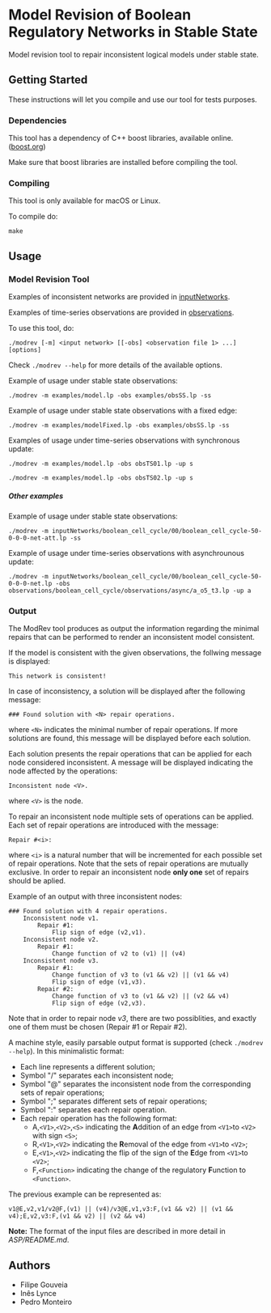 # Model Revision of Boolean Regulatory Networks in Stable State

Model revision tool to repair inconsistent logical models under stable state.

## Getting Started

These instructions will let you compile and use our tool for tests purposes.

### Dependencies

This tool has a dependency of C++ boost libraries, available online. ([boost.org](https://boost.org))

Make sure that boost libraries are installed before compiling the tool.

### Compiling

This tool is only available for macOS or Linux.

To compile do:
```
make
```

## Usage

### Model Revision Tool

Examples of inconsistent networks are provided in [inputNetworks](https://filipegouveia.github.io/ModelRevisionASP/inputNetworks.zip).

Examples of time-series observations are provided in [observations](https://filipegouveia.github.io/ModelRevisionASP/observations.zip).

To use this tool, do:

```
./modrev [-m] <input network> [[-obs] <observation file 1> ...] [options]
```

Check `./modrev --help` for more details of the available options.

Example of usage under stable state observations:
```
./modrev -m examples/model.lp -obs examples/obsSS.lp -ss
```

Example of usage under stable state observations with a fixed edge:
```
./modrev -m examples/modelFixed.lp -obs examples/obsSS.lp -ss
```

Examples of usage under time-series observations with synchronous update:
```
./modrev -m examples/model.lp -obs obsTS01.lp -up s
```
```
./modrev -m examples/model.lp -obs obsTS02.lp -up s
```


##### Other examples

Example of usage under stable state observations:
```
./modrev -m inputNetworks/boolean_cell_cycle/00/boolean_cell_cycle-50-0-0-0-net-att.lp -ss
```

Example of usage under time-series observations with asynchrounous update:
```
./modrev -m inputNetworks/boolean_cell_cycle/00/boolean_cell_cycle-50-0-0-0-net.lp -obs observations/boolean_cell_cycle/observations/async/a_o5_t3.lp -up a
```


### Output

The ModRev tool produces as output the information regarding the minimal repairs that can be performed to render an inconsistent model consistent.

If the model is consistent with the given observations, the follwing message is displayed:
```
This network is consistent!
```

In case of inconsistency, a solution will be displayed after the following message:
```
### Found solution with <N> repair operations.
```
where `<N>` indicates the minimal number of repair operations.
If more solutions are found, this message will be displayed before each solution.

Each solution presents the repair operations that can be applied for each node considered inconsistent.
A message will be displayed indicating the node affected by the operations:
```
Inconsistent node <V>.
```
where `<V>` is the node.

To repair an inconsistent node multiple sets of operations can be applied.
Each set of repair operations are introduced with the message:
```
Repair #<i>:
```
where `<i>` is a natural number that will be incremented for each possible set of repair operations.
Note that the sets of repair operations are mutually exclusive. In order to repair an inconsistent node **only one** set of repairs should be aplied.

Example of an output with three inconsistent nodes:
```
### Found solution with 4 repair operations.
	Inconsistent node v1.
		Repair #1:
			Flip sign of edge (v2,v1).
	Inconsistent node v2.
		Repair #1:
			Change function of v2 to (v1) || (v4)
	Inconsistent node v3.
		Repair #1:
			Change function of v3 to (v1 && v2) || (v1 && v4)
			Flip sign of edge (v1,v3).
		Repair #2:
			Change function of v3 to (v1 && v2) || (v2 && v4)
			Flip sign of edge (v2,v3).
```
Note that in order to repair node *v3*, there are two possiblities, and exactly one of them must be chosen (Repair #1 or Repair #2).

A machine style, easily parsable output format is supported (check `./modrev --help`).
In this minimalistic format:
 - Each line represents a different solution;
 - Symbol "/" separates each inconsistent node;
 - Symbol "@" separates the inconsistent node from the corresponding sets of repair operations;
 - Symbol ";" separates different sets of repair operations;
 - Symbol ":" separates each repair operation.
 - Each repair operation has the following format:
    - A,`<V1>`,`<V2>`,`<S>`     indicating the **A**ddition of an edge from `<V1>`to `<V2>` with sign `<S>`;
    - R,`<V1>`,`<V2>`           indicating the **R**emoval of the edge from `<V1>`to `<V2>`;
    - E,`<V1>`,`<V2>`           indicating the flip of the sign of the **E**dge from `<V1>`to `<V2>`;
    - F,`<Function>`              indicating the change of the regulatory **F**unction to `<Function>`.

The previous example can be represented as:
```
v1@E,v2,v1/v2@F,(v1) || (v4)/v3@E,v1,v3:F,(v1 && v2) || (v1 && v4);E,v2,v3:F,(v1 && v2) || (v2 && v4)
```


**Note:** The format of the input files are described in more detail in *ASP/README.md*.

## Authors
* Filipe Gouveia
* Inês Lynce
* Pedro Monteiro